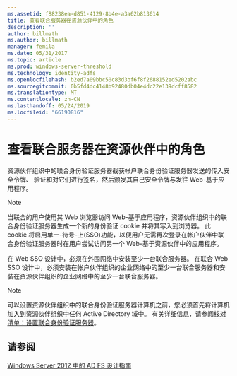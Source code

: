 ```yaml
---
ms.assetid: f88238ea-d851-4129-8b4e-a3a62b813614
title: 查看联合服务器在资源伙伴中的角色
description: ''
author: billmath
ms.author: billmath
manager: femila
ms.date: 05/31/2017
ms.topic: article
ms.prod: windows-server-threshold
ms.technology: identity-adfs
ms.openlocfilehash: b2ed7a09bbc50c83d3bf6f8f2688152ed5202abc
ms.sourcegitcommit: 0b5fd4dc4148b92480db04e4dc22e139dcff8582
ms.translationtype: MT
ms.contentlocale: zh-CN
ms.lasthandoff: 05/24/2019
ms.locfileid: "66190816"
---
```

# <a name="review-the-role-of-the-federation-server-in-the-resource-partner"></a>查看联合服务器在资源伙伴中的角色

资源伙伴组织中的联合身份验证服务器截获帐户联合身份验证服务器发送的传入安全令牌、 验证和对它们进行签名，然后颁发其自己安全令牌与发往 Web\-基于应用程序。  
  
> [!NOTE]  
> 当联合的用户使用其 Web 浏览器访问 Web\-基于应用程序，资源伙伴组织中的联合身份验证服务器生成一个新的身份验证 cookie 并将其写入到浏览器。 此 cookie 将启用单一\-符号\-上\(SSO\)功能，以便用户无需再次登录在帐户伙伴中联合身份验证服务器时在用户尝试访问另一个 Web\-基于资源伙伴中的应用程序。  
  
在 Web SSO 设计中，必须在外围网络中安装至少一台联合服务器。 在联合 Web SSO 设计中，必须安装在帐户伙伴组织的企业网络中的至少一台联合服务器和安装在资源伙伴组织的企业网络中的至少一台联合服务器。  
  
> [!NOTE]  
> 可以设置资源伙伴组织中的联合身份验证服务器计算机之前，您必须首先将计算机加入到资源伙伴组织中任何 Active Directory 域中。 有关详细信息，请参阅[核对清单：设置联合身份验证服务器](../../ad-fs/deployment/Checklist--Setting-Up-a-Federation-Server.md)。  
  
## <a name="see-also"></a>请参阅
[Windows Server 2012 中的 AD FS 设计指南](AD-FS-Design-Guide-in-Windows-Server-2012.md)

